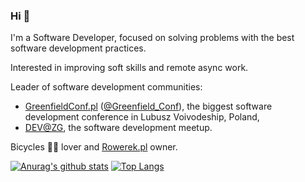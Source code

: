 ### Hi 👋

I'm a Software Developer, focused on solving problems with the best software development practices.

Interested in improving soft skills and remote async work.

Leader of software development communities:
- [GreenfieldConf.pl](https://GreenfieldConf.pl) ([@Greenfield_Conf](https://twitter.com/Greenfield_Conf)), the biggest software development conference in Lubusz Voivodeship, Poland,
- [DEV@ZG](https://www.meetup.com/DEV-ZG/), the software development meetup.

Bicycles 🚴‍♀️ lover and [Rowerek.pl](https://rowerek.pl) owner.

[![Anurag's github stats](https://github-readme-stats.vercel.app/api?username=freud&show_icons=true)](https://github.com/anuraghazra/github-readme-stats)
[![Top Langs](https://github-readme-stats.vercel.app/api/top-langs/?username=freud&layout=compact)](https://github.com/anuraghazra/github-readme-stats)
